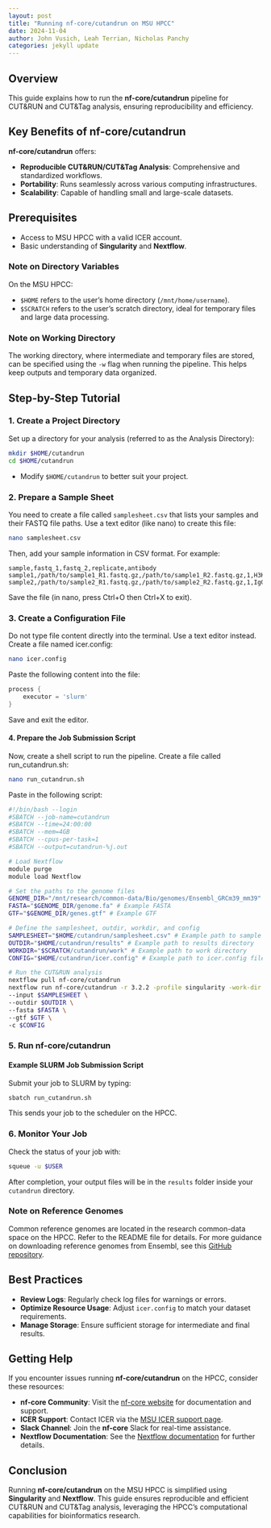 ```yaml
---
layout: post
title: "Running nf-core/cutandrun on MSU HPCC"
date: 2024-11-04
author: John Vusich, Leah Terrian, Nicholas Panchy
categories: jekyll update
---
```


## Overview

This guide explains how to run the **nf-core/cutandrun** pipeline for CUT&RUN and CUT&Tag analysis, ensuring reproducibility and efficiency.

## Key Benefits of nf-core/cutandrun

**nf-core/cutandrun** offers:

* **Reproducible CUT&RUN/CUT&Tag Analysis**: Comprehensive and standardized workflows.
* **Portability**: Runs seamlessly across various computing infrastructures.
* **Scalability**: Capable of handling small and large-scale datasets.

## Prerequisites

- Access to MSU HPCC with a valid ICER account.
- Basic understanding of **Singularity** and **Nextflow**.

### Note on Directory Variables

On the MSU HPCC:

* `$HOME` refers to the user’s home directory (`/mnt/home/username`).
* `$SCRATCH` refers to the user’s scratch directory, ideal for temporary files and large data processing.

### Note on Working Directory

The working directory, where intermediate and temporary files are stored, can be specified using the `-w` flag when running the pipeline. This helps keep outputs and temporary data organized.

## Step-by-Step Tutorial

### 1. Create a Project Directory

Set up a directory for your analysis (referred to as the Analysis Directory):

```bash
mkdir $HOME/cutandrun
cd $HOME/cutandrun
```

* Modify `$HOME/cutandrun` to better suit your project.

### 2. Prepare a Sample Sheet
You need to create a file called ```samplesheet.csv``` that lists your samples and their FASTQ file paths. Use a text editor (like nano) to create this file:
```bash
nano samplesheet.csv
```
Then, add your sample information in CSV format. For example:
```csv
sample,fastq_1,fastq_2,replicate,antibody
sample1,/path/to/sample1_R1.fastq.gz,/path/to/sample1_R2.fastq.gz,1,H3K27me3
sample2,/path/to/sample2_R1.fastq.gz,/path/to/sample2_R2.fastq.gz,1,IgG
```
Save the file (in nano, press Ctrl+O then Ctrl+X to exit).

### 3. Create a Configuration File
Do not type file content directly into the terminal. Use a text editor instead. Create a file named icer.config:
```bash
nano icer.config
```
Paste the following content into the file:
```groovy
process {
    executor = 'slurm'
}
```
Save and exit the editor.

#### 4. Prepare the Job Submission Script
Now, create a shell script to run the pipeline. Create a file called run_cutandrun.sh:
```bash
nano run_cutandrun.sh
```
Paste in the following script:
```bash
#!/bin/bash --login
#SBATCH --job-name=cutandrun
#SBATCH --time=24:00:00
#SBATCH --mem=4GB
#SBATCH --cpus-per-task=1
#SBATCH --output=cutandrun-%j.out

# Load Nextflow
module purge
module load Nextflow

# Set the paths to the genome files
GENOME_DIR="/mnt/research/common-data/Bio/genomes/Ensembl_GRCm39_mm39" #Example GRCm39
FASTA="$GENOME_DIR/genome.fa" # Example FASTA
GTF="$GENOME_DIR/genes.gtf" # Example GTF

# Define the samplesheet, outdir, workdir, and config
SAMPLESHEET="$HOME/cutandrun/samplesheet.csv" # Example path to sample sheet
OUTDIR="$HOME/cutandrun/results" # Example path to results directory
WORKDIR="$SCRATCH/cutandrun/work" # Example path to work directory
CONFIG="$HOME/cutandrun/icer.config" # Example path to icer.config file

# Run the CUT&RUN analysis
nextflow pull nf-core/cutandrun
nextflow run nf-core/cutandrun -r 3.2.2 -profile singularity -work-dir $WORKDIR -resume \
--input $SAMPLESHEET \
--outdir $OUTDIR \
--fasta $FASTA \
--gtf $GTF \
-c $CONFIG
```

### 5. Run nf-core/cutandrun

#### Example SLURM Job Submission Script

Submit your job to SLURM by typing:
```bash
sbatch run_cutandrun.sh
```
This sends your job to the scheduler on the HPCC.

### 6. Monitor Your Job
Check the status of your job with:
```bash
squeue -u $USER
```
After completion, your output files will be in the `results` folder inside your `cutandrun` directory.

### Note on Reference Genomes

Common reference genomes are located in the research common-data space on the HPCC. Refer to the README file for details. For more guidance on downloading reference genomes from Ensembl, see this [GitHub repository](https://github.com/johnvusich/reference-genomes).

## Best Practices

- **Review Logs**: Regularly check log files for warnings or errors.
- **Optimize Resource Usage**: Adjust `icer.config` to match your dataset requirements.
- **Manage Storage**: Ensure sufficient storage for intermediate and final results.

## Getting Help

If you encounter issues running **nf-core/cutandrun** on the HPCC, consider these resources:

- **nf-core Community**: Visit the [nf-core website](https://nf-co.re) for documentation and support.
- **ICER Support**: Contact ICER via the [MSU ICER support page](https://icer.msu.edu/contact).
- **Slack Channel**: Join the **nf-core** Slack for real-time assistance.
- **Nextflow Documentation**: See the [Nextflow documentation](https://www.nextflow.io/docs/latest/index.html) for further details.

## Conclusion

Running **nf-core/cutandrun** on the MSU HPCC is simplified using **Singularity** and **Nextflow**. This guide ensures reproducible and efficient CUT\&RUN and CUT\&Tag analysis, leveraging the HPCC’s computational capabilities for bioinformatics research.
